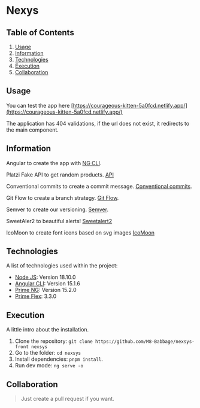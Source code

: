 # Nexys

## Table of Contents

1. [Usage](#usage)
2. [Information](#information)
3. [Technologies](#technologies)
4. [Execution](#execution)
5. [Collaboration](#collaboration)

## Usage

You can test the app here [https://courageous-kitten-5a0fcd.netlify.app/](https://courageous-kitten-5a0fcd.netlify.app/)

The application has 404 validations, if the url does not exist, it redirects to the main component.

## Information


Angular to create the app with [NG CLI](https://angular.io/cli).

Platzi Fake API to get random products. [API](https://fakeapi.platzi.com/en/rest/products)

Conventional commits to create a commit message. [Conventional commits](https://www.conventionalcommits.org/en/v1.0.0/).

Git Flow to create a branch strategy. [Git Flow](https://nvie.com/posts/a-successful-git-branching-model/).

Semver to create our versioning. [Semver](https://semver.org/).

SweetAler2 to beautiful alerts! [Sweetalert2](https://sweetalert2.github.io/#download)

IcoMoon to create font icons based on svg images [IcoMoon](https://icomoon.io/)

## Technologies

A list of technologies used within the project:

- [Node JS](https://nodejs.org/en/): Version 18.10.0
- [Angular CLI](https://angular.io/cli): Version 15.1.6
- [Prime NG](https://primeng.org/): Version 15.2.0
- [Prime Flex](https://www.primefaces.org/primeflex/): 3.3.0


## Execution

A little intro about the installation.

1. Clone the repository: `git clone https://github.com/M8-Babbage/nexsys-front nexsys`
2. Go to the folder: `cd nexsys`
3. Install dependencies: `pnpm install`.
4. Run dev mode: `ng serve -o`

## Collaboration

> Just create a pull request if you want.